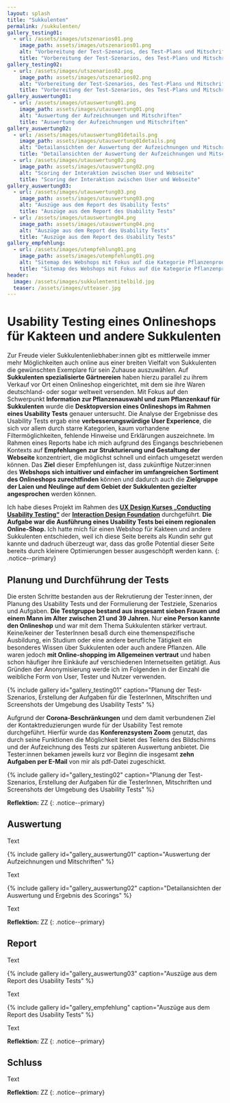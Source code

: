 ```yaml
---
layout: splash
title: "Sukkulenten"
permalink: /sukkulenten/
gallery_testing01:
  - url: /assets/images/utszenarios01.png
    image_path: assets/images/utszenarios01.png
    alt: "Vorbereitung der Test-Szenarios, des Test-Plans und Mitschriften der Tests"
    title: "Vorbereitung der Test-Szenarios, des Test-Plans und Mitschriften der Tests"
gallery_testing02:
  - url: /assets/images/utszenarios02.png
    image_path: assets/images/utszenarios02.png
    alt: "Vorbereitung der Test-Szenarios, des Test-Plans und Mitschriften der Tests"
    title: "Vorbereitung der Test-Szenarios, des Test-Plans und Mitschriften der Tests"
gallery_auswertung01:
  - url: /assets/images/utauswertung01.png
    image_path: assets/images/utauswertung01.png
    alt: "Auswertung der Aufzeichnungen und Mitschriften"
    title: "Auswertung der Aufzeichnungen und Mitschriften"
gallery_auswertung02:
  - url: /assets/images/utauswertung01details.png
    image_path: assets/images/utauswertung01details.png
    alt: "Detailansichten der Auswertung der Aufzeichnungen und Mitschriften"
    title: "Detailansichten der Auswertung der Aufzeichnungen und Mitschriften"
  - url: /assets/images/utauswertung02.png
    image_path: assets/images/utauswertung02.png
    alt: "Scoring der Interaktion zwischen User und Webseite"
    title: "Scoring der Interaktion zwischen User und Webseite"
gallery_auswertung03:
  - url: /assets/images/utauswertung03.png
    image_path: assets/images/utauswertung03.png
    alt: "Auszüge aus dem Report des Usability Tests"
    title: "Auszüge aus dem Report des Usability Tests"
  - url: /assets/images/utauswertung04.png
    image_path: assets/images/utauswertung04.png
    alt: "Auszüge aus dem Report des Usability Tests"
    title: "Auszüge aus dem Report des Usability Tests"
gallery_empfehlung:
  - url: /assets/images/utempfehlung01.png
    image_path: assets/images/utempfehlung01.png
    alt: "Sitemap des Webshops mit Fokus auf die Kategorie Pflanzenprodukte"
    title: "Sitemap des Webshops mit Fokus auf die Kategorie Pflanzenprodukte"
header:
  image: /assets/images/sukkulententitelbild.jpg
  teaser: /assets/images/utteaser.jpg
---
```

# Usability Testing eines Onlineshops für Kakteen und andere Sukkulenten
Zur Freude vieler Sukkulentenliebhaber:innen gibt es mittlerweile immer mehr Möglichkeiten auch online aus einer breiten Vielfalt von Sukkulenten die gewünschten Exemplare für sein Zuhause auszuwählen. Auf **Sukkulenten spezialisierte Gärtnereien** haben hierzu parallel zu ihrem Verkauf vor Ort einen Onlineshop eingerichtet, mit dem sie ihre Waren deutschland- oder sogar weltweit versenden. Mit Fokus auf den Schwerpunkt **Information zur Pflanzenauswahl und zum Pflanzenkauf für Sukkulenten** wurde die **Desktopversion eines Onlineshops im Rahmen eines Usability Tests** genauer untersucht. Die Analyse der Ergebnisse des Usability Tests ergab eine **verbesserungswürdige User Experience**, die sich vor allem durch starre Kategorien, kaum vorhandene Filtermöglichkeiten, fehlende Hinweise und Erklärungen auszeichnete. Im Rahmen eines Reports habe ich mich aufgrund des Eingangs beschriebenen Kontexts auf **Empfehlungen zur Strukturierung und Gestaltung der Webseite** konzentriert, die möglichst schnell und einfach umgesetzt werden können. Das **Ziel** dieser Empfehlungen ist, dass zukünftige Nutzer:innen des **Webshops sich intuitiver und einfacher im umfangreichen Sortiment des Onlineshops zurechtfinden** können und dadurch auch die **Zielgruppe der Laien und Neulinge auf dem Gebiet der Sukkulenten gezielter angesprochen** werden können.

Ich habe dieses Projekt im Rahmen des [**UX Design Kurses „Conducting Usability Testing“**](https://www.interaction-design.org/mareike-bosselmann/certificate/course/7f9d4423-fbdf-4fce-a398-592fe9f73204) der [**Interaction Design Foundation**](https://www.interaction-design.org/) durchgeführt. **Die Aufgabe war die Ausführung eines Usability Tests bei einem regionalen Online-Shop.** Ich hatte mich für einen Webshop für Kakteen und andere Sukkulenten entschieden, weil ich diese Seite bereits als Kundin sehr gut kannte und dadruch überzeugt war, dass das große Potential dieser Seite bereits durch kleinere Optimierungen besser ausgeschöpft werden kann.
{: .notice--primary}

## Planung und Durchführung der Tests
Die ersten Schritte bestanden aus der Rekrutierung der Tester:innen, der Planung des Usability Tests und der Formulierung der Testziele, Szenarios und Aufgaben. **Die Testgruppe bestand aus insgesamt sieben Frauen und einem Mann im Alter zwischen 21 und 39 Jahren.** Nur **eine Person kannte den Onlineshop** und war mit dem Thema Sukkulenten stärker vertraut. Keine/keiner der TesterInnen besaß durch eine themenspezifische Ausbildung, ein Studium oder eine andere berufliche Tätigkeit ein besonderes Wissen über Sukkulenten oder auch andere Pflanzen. Alle waren jedoch **mit Online-shopping im Allgemeinen vertraut** und haben schon häufiger ihre Einkäufe auf verschiedenen Internetseiten getätigt. Aus Gründen der Anonymisierung werde ich im Folgenden in der Einzahl die weibliche Form von User, Tester und Nutzer verwenden.

{% include gallery id="gallery_testing01" caption="Planung der Test-Szenarios, Erstellung der Aufgaben für die TesterInnen, Mitschriften und Screenshots der Umgebung des Usability Tests" %}

Aufgrund der **Corona-Beschränkungen** und dem damit verbundenen Ziel der Kontaktreduzierungen wurde für der Usability Test remote durchgeführt. Hierfür wurde das **Konferenzsystem Zoom** genutzt, das durch seine Funktionen die Möglichkeit bietet des Teilens des  Bildschirms und der Aufzeichnung des Tests zur späteren Auswertung anbietet. Die Tester:innen bekamen jeweils kurz vor Beginn die insgesamt **zehn Aufgaben per E-Mail** von mir als pdf-Datei zugeschickt.

{% include gallery id="gallery_testing02" caption="Planung der Test-Szenarios, Erstellung der Aufgaben für die TesterInnen, Mitschriften und Screenshots der Umgebung des Usability Tests" %}

**Reflektion:** ZZ
{: .notice--primary}

## Auswertung
Text

{% include gallery id="gallery_auswertung01" caption="Auswertung der Aufzeichnungen und Mitschriften" %}

Text

{% include gallery id="gallery_auswertung02" caption="Detailansichten der Auswertung und Ergebnis des Scorings" %}

Text

**Reflektion:** ZZ
{: .notice--primary}

## Report
Text

{% include gallery id="gallery_auswertung03" caption="Auszüge aus dem Report des Usability Tests" %}

Text

{% include gallery id="gallery_empfehlung" caption="Auszüge aus dem Report des Usability Tests" %}

Text

**Reflektion:** ZZ
{: .notice--primary}

## Schluss
Text

**Reflektion:** ZZ
{: .notice--primary}
